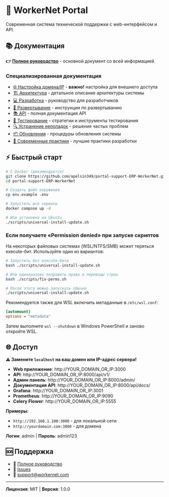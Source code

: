 # 🚀 WorkerNet Portal

Современная система технической поддержки с web-интерфейсом и API.

## 📚 Документация

**👉 [Полное руководство](WORKERNET_PORTAL_GUIDE.md)** - основной документ со всей информацией

### Специализированная документация

- [🌐 Настройка домена/IP](Настройка%20домена%20или%20IP-адреса.md) - **важно!** настройка для внешнего доступа
- [🏗️ Архитектура](АРХИТЕКТУРА.md) - детальное описание архитектуры системы
- [💻 Разработка](РАЗРАБОТКА.md) - руководство для разработчиков
- [🔧 Развертывание](РАЗВЕРТЫВАНИЕ.md) - инструкции по развертыванию
- [📚 API](API_ДОКУМЕНТАЦИЯ.md) - полная документация API
- [🧪 Тестирование](ТЕСТИРОВАНИЕ.md) - стратегии и инструменты тестирования
- [🔍 Устранение неполадок](УСТРАНЕНИЕ_НЕПОЛАДОК.md) - решения частых проблем
- [📦 Обновления](ОБНОВЛЕНИЯ.md) - процедуры обновления системы
- [🎯 Современные практики](СОВРЕМЕННЫЕ_ПРАКТИКИ.md) - лучшие практики разработки

## ⚡ Быстрый старт

```bash
# С Docker (рекомендуется)
git clone https://github.com/apelsin349/portal-support-ERP-WorkerNet.git
cd portal-support-ERP-WorkerNet

# Создать файл окружения
cp env.example .env

# Запустить все сервисы
docker compose up -d

# Или установка на Ubuntu
./scripts/universal-install-update.sh
```

### Если получаете «Permission denied» при запуске скриптов

На некоторых файловых системах (WSL/NTFS/SMB) может теряться execute-бит. Используйте один из вариантов:

```bash
# Запустить без execute-бита
bash ./scripts/universal-install-update.sh

# Или единоразово поправить права и переводы строк
bash ./scripts/fix-perms.sh

# После этого можно запускать обычно
./scripts/universal-install-update.sh
```

Рекомендуется также для WSL включить метаданные в `/etc/wsl.conf`:

```ini
[automount]
options = "metadata"
```
Затем выполните `wsl --shutdown` в Windows PowerShell и заново откройте WSL.

## 🌐 Доступ

**⚠️ Замените `localhost` на ваш домен или IP-адрес сервера!**

- **Web приложение**: http://YOUR_DOMAIN_OR_IP:3000
- **API**: http://YOUR_DOMAIN_OR_IP:8000/api/v1/
- **Админ панель**: http://YOUR_DOMAIN_OR_IP:8000/admin/
- **Документация API**: http://YOUR_DOMAIN_OR_IP:8000/api/docs/
- **Grafana**: http://YOUR_DOMAIN_OR_IP:3001
- **Prometheus**: http://YOUR_DOMAIN_OR_IP:9090
- **Celery Flower**: http://YOUR_DOMAIN_OR_IP:5555

**Примеры:**
- `http://192.168.1.100:3000` - для локальной сети
- `http://yourdomain.com:3000` - для домена

**Логин**: admin | **Пароль**: admin123

## 🆘 Поддержка

- 📖 [Полное руководство](WORKERNET_PORTAL_GUIDE.md)
- 🐛 [Issues](https://github.com/apelsin349/portal-support-ERP-WorkerNet/issues)
- 📧 support@workernet.com

---

**Лицензия**: MIT | **Версия**: 1.0.0

